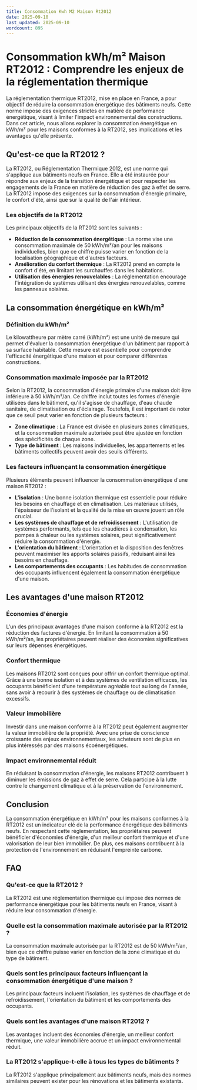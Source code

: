 ```yaml
---
title: Consommation Kwh M2 Maison Rt2012
date: 2025-09-10
last_updated: 2025-09-10
wordcount: 895
---
```


# Consommation kWh/m² Maison RT2012 : Comprendre les enjeux de la réglementation thermique

La réglementation thermique RT2012, mise en place en France, a pour objectif de réduire la consommation énergétique des bâtiments neufs. Cette norme impose des exigences strictes en matière de performance énergétique, visant à limiter l'impact environnemental des constructions. Dans cet article, nous allons explorer la consommation énergétique en kWh/m² pour les maisons conformes à la RT2012, ses implications et les avantages qu'elle présente.

## Qu'est-ce que la RT2012 ?

La RT2012, ou Réglementation Thermique 2012, est une norme qui s'applique aux bâtiments neufs en France. Elle a été instaurée pour répondre aux enjeux de la transition énergétique et pour respecter les engagements de la France en matière de réduction des gaz à effet de serre. La RT2012 impose des exigences sur la consommation d'énergie primaire, le confort d'été, ainsi que sur la qualité de l'air intérieur.

### Les objectifs de la RT2012

Les principaux objectifs de la RT2012 sont les suivants :

- **Réduction de la consommation énergétique** : La norme vise une consommation maximale de 50 kWh/m²/an pour les maisons individuelles, bien que ce chiffre puisse varier en fonction de la localisation géographique et d'autres facteurs.
- **Amélioration du confort thermique** : La RT2012 prend en compte le confort d'été, en limitant les surchauffes dans les habitations.
- **Utilisation des énergies renouvelables** : La réglementation encourage l'intégration de systèmes utilisant des énergies renouvelables, comme les panneaux solaires.

## La consommation énergétique en kWh/m²

### Définition du kWh/m²

Le kilowattheure par mètre carré (kWh/m²) est une unité de mesure qui permet d'évaluer la consommation énergétique d'un bâtiment par rapport à sa surface habitable. Cette mesure est essentielle pour comprendre l'efficacité énergétique d'une maison et pour comparer différentes constructions.

### Consommation maximale imposée par la RT2012

Selon la RT2012, la consommation d'énergie primaire d'une maison doit être inférieure à 50 kWh/m²/an. Ce chiffre inclut toutes les formes d'énergie utilisées dans le bâtiment, qu'il s'agisse de chauffage, d'eau chaude sanitaire, de climatisation ou d'éclairage. Toutefois, il est important de noter que ce seuil peut varier en fonction de plusieurs facteurs :

- **Zone climatique** : La France est divisée en plusieurs zones climatiques, et la consommation maximale autorisée peut être ajustée en fonction des spécificités de chaque zone.
- **Type de bâtiment** : Les maisons individuelles, les appartements et les bâtiments collectifs peuvent avoir des seuils différents.

### Les facteurs influençant la consommation énergétique

Plusieurs éléments peuvent influencer la consommation énergétique d'une maison RT2012 :

- **L'isolation** : Une bonne isolation thermique est essentielle pour réduire les besoins en chauffage et en climatisation. Les matériaux utilisés, l'épaisseur de l'isolant et la qualité de la mise en œuvre jouent un rôle crucial.
- **Les systèmes de chauffage et de refroidissement** : L'utilisation de systèmes performants, tels que les chaudières à condensation, les pompes à chaleur ou les systèmes solaires, peut significativement réduire la consommation d'énergie.
- **L'orientation du bâtiment** : L'orientation et la disposition des fenêtres peuvent maximiser les apports solaires passifs, réduisant ainsi les besoins en chauffage.
- **Les comportements des occupants** : Les habitudes de consommation des occupants influencent également la consommation énergétique d'une maison.

## Les avantages d'une maison RT2012

### Économies d'énergie

L'un des principaux avantages d'une maison conforme à la RT2012 est la réduction des factures d'énergie. En limitant la consommation à 50 kWh/m²/an, les propriétaires peuvent réaliser des économies significatives sur leurs dépenses énergétiques.

### Confort thermique

Les maisons RT2012 sont conçues pour offrir un confort thermique optimal. Grâce à une bonne isolation et à des systèmes de ventilation efficaces, les occupants bénéficient d'une température agréable tout au long de l'année, sans avoir à recourir à des systèmes de chauffage ou de climatisation excessifs.

### Valeur immobilière

Investir dans une maison conforme à la RT2012 peut également augmenter la valeur immobilière de la propriété. Avec une prise de conscience croissante des enjeux environnementaux, les acheteurs sont de plus en plus intéressés par des maisons écoénergétiques.

### Impact environnemental réduit

En réduisant la consommation d'énergie, les maisons RT2012 contribuent à diminuer les émissions de gaz à effet de serre. Cela participe à la lutte contre le changement climatique et à la préservation de l'environnement.

## Conclusion

La consommation énergétique en kWh/m² pour les maisons conformes à la RT2012 est un indicateur clé de la performance énergétique des bâtiments neufs. En respectant cette réglementation, les propriétaires peuvent bénéficier d'économies d'énergie, d'un meilleur confort thermique et d'une valorisation de leur bien immobilier. De plus, ces maisons contribuent à la protection de l'environnement en réduisant l'empreinte carbone.

## FAQ

### Qu'est-ce que la RT2012 ?

La RT2012 est une réglementation thermique qui impose des normes de performance énergétique pour les bâtiments neufs en France, visant à réduire leur consommation d'énergie.

### Quelle est la consommation maximale autorisée par la RT2012 ?

La consommation maximale autorisée par la RT2012 est de 50 kWh/m²/an, bien que ce chiffre puisse varier en fonction de la zone climatique et du type de bâtiment.

### Quels sont les principaux facteurs influençant la consommation énergétique d'une maison ?

Les principaux facteurs incluent l'isolation, les systèmes de chauffage et de refroidissement, l'orientation du bâtiment et les comportements des occupants.

### Quels sont les avantages d'une maison RT2012 ?

Les avantages incluent des économies d'énergie, un meilleur confort thermique, une valeur immobilière accrue et un impact environnemental réduit.

### La RT2012 s'applique-t-elle à tous les types de bâtiments ?

La RT2012 s'applique principalement aux bâtiments neufs, mais des normes similaires peuvent exister pour les rénovations et les bâtiments existants.